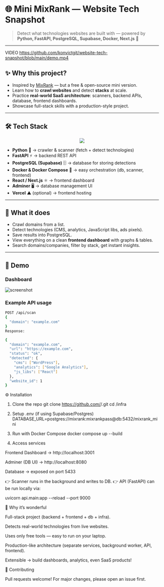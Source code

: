 # 🌐 Mini MixRank — Website Tech Snapshot

> Detect what technologies websites are built with — powered by **Python, FastAPI, PostgreSQL, Supabase, Docker, Next.js** 🚀

---
VIDEO
https://github.com/konvictgit/website-tech-snapshot/blob/main/demo.mp4

## ✨ Why this project?
- Inspired by [MixRank](https://mixrank.com/) — but a free & open-source mini version.  
- Learn how to **crawl websites** and detect **stacks** at scale.  
- Practice **real-world SaaS architecture**: scanners, backend APIs, database, frontend dashboards.  
- Showcase full-stack skills with a production-style project.  

---




## 🛠️ Tech Stack  

<p align="center">
  <img src="https://skillicons.dev/icons?i=python,fastapi,postgresql,docker,react,nextjs,vercel,github" />
</p>

- **Python** 🐍 → crawler & scanner (fetch + detect technologies)  
- **FastAPI** ⚡ → backend REST API  
- **PostgreSQL (Supabase)** 🗄️ → database for storing detections  
- **Docker & Docker Compose** 🐳 → easy orchestration (db, scanner, frontend)  
- **React / Next.js** ⚛️ → frontend dashboard  
- **Adminer** 🖥️ → database management UI  
- **Vercel** ▲ (optional) → frontend hosting  

---

## 🚀 What it does
- Crawl domains from a list.  
- Detect technologies (CMS, analytics, JavaScript libs, ads pixels).  
- Save results into PostgreSQL.  
- View everything on a clean **frontend dashboard** with graphs & tables.  
- Search domains/companies, filter by stack, get instant insights.  

---

## 📸 Demo

### Dashboard  
![screenshot](docs/dashboard.png) <!-- Add a real screenshot path -->

### Example API usage  
```bash
POST /api/scan
{
  "domain": "example.com"
}
Response:

{
  "domain": "example.com",
  "url": "https://example.com",
  "status": "ok",
  "detected": {
    "cms": ["WordPress"],
    "analytics": ["Google Analytics"],
    "js_libs": ["React"]
  },
  "website_id": 1
}
```
⚙️ Installation
1. Clone the repo
git clone https://github.com/<your-username>/<repo-name>.git
cd <repo-name>/infra

2. Setup .env (if using Supabase/Postgres)
DATABASE_URL=postgres://mixrank:mixrankpass@db:5432/mixrank_mini

3. Run with Docker Compose
docker compose up --build

4. Access services

Frontend Dashboard → http://localhost:3001

Adminer (DB UI) → http://localhost:8080

Database → exposed on port 5433

👉 Scanner runs in the background and writes to DB.
👉 API (FastAPI) can be run locally via:

uvicorn api.main:app --reload --port 9000

🌟 Why it’s wonderful

Full-stack project (backend + frontend + db + infra).

Detects real-world technologies from live websites.

Uses only free tools — easy to run on your laptop.

Production-like architecture (separate services, background worker, API, frontend).

Extensible → build dashboards, analytics, even SaaS products!

🤝 Contributing

Pull requests welcome! For major changes, please open an issue first.
